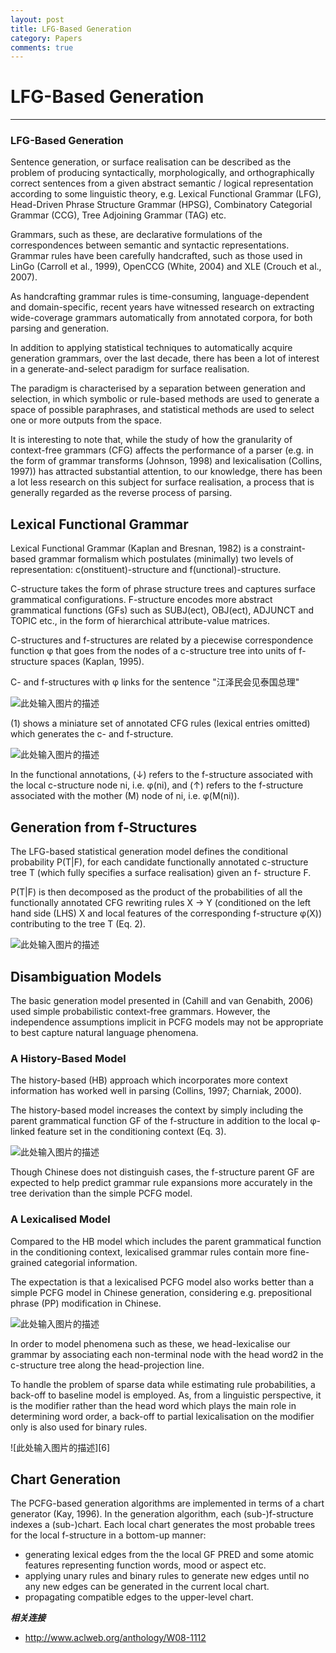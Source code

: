 ```yaml
---
layout: post
title: LFG-Based Generation
category: Papers
comments: true
---
```


# LFG-Based Generation

------

### LFG-Based Generation

Sentence generation, or surface realisation can be described as the problem of producing syntactically, morphologically, and orthographically correct sentences from a given abstract semantic / logical representation according to some linguistic theory, e.g. Lexical Functional Grammar (LFG), Head-Driven Phrase Structure Grammar (HPSG), Combinatory Categorial Grammar (CCG), Tree Adjoining Grammar (TAG) etc. 

Grammars, such as these, are declarative formulations of the correspondences between semantic and syntactic representations. Grammar rules have been carefully handcrafted, such as those used in LinGo (Carroll et al., 1999), OpenCCG (White, 2004) and XLE (Crouch et al., 2007).

As handcrafting grammar rules is time-consuming, language-dependent and domain-specific, recent years have witnessed research on extracting wide-coverage grammars automatically from annotated corpora, for both parsing and generation.

In addition to applying statistical techniques to automatically acquire generation grammars, over the last decade, there has been a lot of interest in a generate-and-select paradigm for surface realisation. 

The paradigm is characterised by a separation between generation and selection, in which symbolic or rule-based methods are used to generate a space of possible paraphrases, and statistical methods are used to select one or more outputs from the space.

It is interesting to note that, while the study of how the granularity of context-free grammars (CFG) affects the performance of a parser (e.g. in the form of grammar transforms (Johnson, 1998) and lexicalisation (Collins, 1997)) has attracted substantial attention, to our knowledge, there has been a lot less research on this subject for surface realisation, a process that is generally regarded as the reverse process of parsing.

## Lexical Functional Grammar

Lexical Functional Grammar (Kaplan and Bresnan, 1982) is a constraint-based grammar formalism which postulates (minimally) two levels of representation: c(onstituent)-structure and f(unctional)-structure. 

C-structure takes the form of phrase structure trees and captures surface grammatical configurations. F-structure encodes more abstract grammatical functions (GFs) such as SUBJ(ect), OBJ(ect), ADJUNCT and TOPIC etc., in the form of hierarchical attribute-value matrices. 

C-structures and f-structures are related by a piecewise correspondence function φ that goes from the nodes of a c-structure tree into units of f-structure spaces (Kaplan, 1995).

C- and f-structures with φ links for the sentence "江泽民会见泰国总理"

![此处输入图片的描述][1]

(1) shows a miniature set of annotated CFG rules (lexical entries omitted) which generates the c- and f-structure.

![此处输入图片的描述][2]

In the functional annotations, (↓) refers to the f-structure associated with the local c-structure node ni, i.e. φ(ni), and (↑) refers to the f-structure associated with the mother (M) node of ni, i.e. φ(M(ni)).

## Generation from f-Structures

The LFG-based statistical generation model defines the conditional probability P(T|F), for each candidate functionally annotated c-structure tree T (which fully specifies a surface realisation) given an f- structure F.

P(T|F) is then decomposed as the product of the probabilities of all the functionally annotated CFG rewriting rules X → Y (conditioned on the left hand side (LHS) X and local features of the corresponding f-structure φ(X)) contributing to the tree T (Eq. 2).

![此处输入图片的描述][3]

## Disambiguation Models

The basic generation model presented in (Cahill and van Genabith, 2006) used simple probabilistic context-free grammars. However, the independence assumptions implicit in PCFG models may not be appropriate to best capture natural language phenomena.

### A History-Based Model

The history-based (HB) approach which incorporates more context information has worked well in parsing (Collins, 1997; Charniak, 2000).

The history-based model increases the context by simply including the parent grammatical function GF of the f-structure in addition to the local φ-linked feature set in the conditioning context (Eq. 3).

![此处输入图片的描述][4]

Though Chinese does not distinguish cases, the f-structure parent GF are expected to help predict grammar rule expansions more accurately in the tree derivation than the simple PCFG model.

### A Lexicalised Model

Compared to the HB model which includes the parent grammatical function in the conditioning context, lexicalised grammar rules contain more fine-grained categorial information.

The expectation is that a lexicalised PCFG model also works better than a simple PCFG model in Chinese generation, considering e.g. prepositional phrase (PP) modification in Chinese.

![此处输入图片的描述][5]

In order to model phenomena such as these, we head-lexicalise our grammar by associating each non-terminal node with the head word2 in the c-structure tree along the head-projection line. 

To handle the problem of sparse data while estimating rule probabilities, a back-off to baseline model is employed. As, from a linguistic perspective, it is the modifier rather than the head word which plays the main role in determining word order, a back-off to partial lexicalisation on the modifier only is also used for binary rules.

![此处输入图片的描述][6]

## Chart Generation

The PCFG-based generation algorithms are implemented in terms of a chart generator (Kay, 1996). In the generation algorithm, each (sub-)f-structure indexes a (sub-)chart. Each local chart generates the most probable trees for the local f-structure in a bottom-up manner:

 - generating lexical edges from the the local GF PRED and some atomic features representing function words, mood or aspect etc.
 - applying unary rules and binary rules to generate new edges until no any new edges can be generated in the current local chart.
 - propagating compatible edges to the upper-level chart.

***相关连接***

 - http://www.aclweb.org/anthology/W08-1112

  [1]: https://raw.githubusercontent.com/qiangsiwei/blog/gh-pages/_figures/2016-07-04-LFG-based_generation/2016-07-04-LFG-based_generation_1.png
  [2]: https://raw.githubusercontent.com/qiangsiwei/blog/gh-pages/_figures/2016-07-04-LFG-based_generation/2016-07-04-LFG-based_generation_2.png
  [3]: https://raw.githubusercontent.com/qiangsiwei/blog/gh-pages/_figures/2016-07-04-LFG-based_generation/2016-07-04-LFG-based_generation_3.png
  [4]: https://raw.githubusercontent.com/qiangsiwei/blog/gh-pages/_figures/2016-07-04-LFG-based_generation/2016-07-04-LFG-based_generation_4.png
  [5]: https://raw.githubusercontent.com/qiangsiwei/blog/gh-pages/_figures/2016-07-04-LFG-based_generation/2016-07-04-LFG-based_generation_5.png
